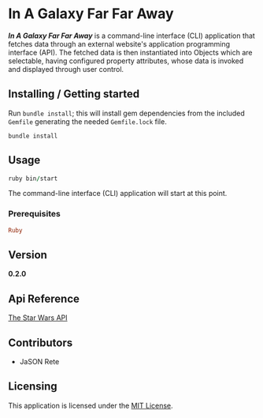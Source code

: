# In A Galaxy Far Far Away

__*In A Galaxy Far Far Away*__ is a command-line interface (CLI) application that fetches data through an external website's application programming interface (API). The fetched data is then instantiated into Objects which are selectable, having configured property attributes, whose data is invoked and displayed through user control.

## Installing / Getting started

Run `bundle install`; this will install gem dependencies from the included `Gemfile` generating the needed `Gemfile.lock` file.

`bundle install`

## Usage

```ruby
ruby bin/start  
```

The command-line interface (CLI) application will start at this point.

### Prerequisites

```ruby
Ruby
```

## Version 

**0.2.0**

## Api Reference

[The Star Wars API](https://swapi.dev/documentation)

## Contributors

- JaSON Rete

## Licensing

This application is licensed under the [MIT License](LICENSE).